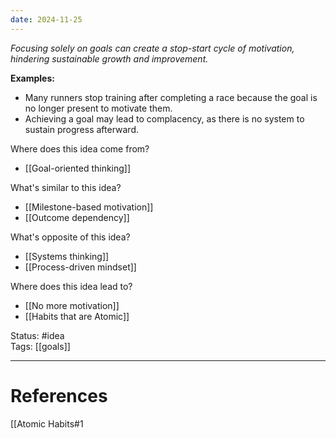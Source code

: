 ```yaml
---
date: 2024-11-25
---
```

_Focusing solely on goals can create a stop-start cycle of motivation, hindering sustainable growth and improvement._

**Examples:**
- Many runners stop training after completing a race because the goal is no longer present to motivate them.
- Achieving a goal may lead to complacency, as there is no system to sustain progress afterward.

Where does this idea come from?  
- [[Goal-oriented thinking]]

What's similar to this idea?  
- [[Milestone-based motivation]]
- [[Outcome dependency]]

What's opposite of this idea?  
- [[Systems thinking]]
- [[Process-driven mindset]]

Where does this idea lead to?  
- [[No more motivation]]
- [[Habits that are Atomic]]


Status: #idea  
Tags:  [[goals]]

---
# References
[[Atomic Habits#1